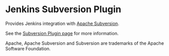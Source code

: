 Jenkins Subversion Plugin
=========================

Provides Jenkins integration with [Apache Subversion](http://subversion.apache.org/).

See the [Subversion Plugin page](https://plugins.jenkins.io/subversion) for more information.

Apache, Apache Subversion and Subversion are trademarks of the Apache Software Foundation.
